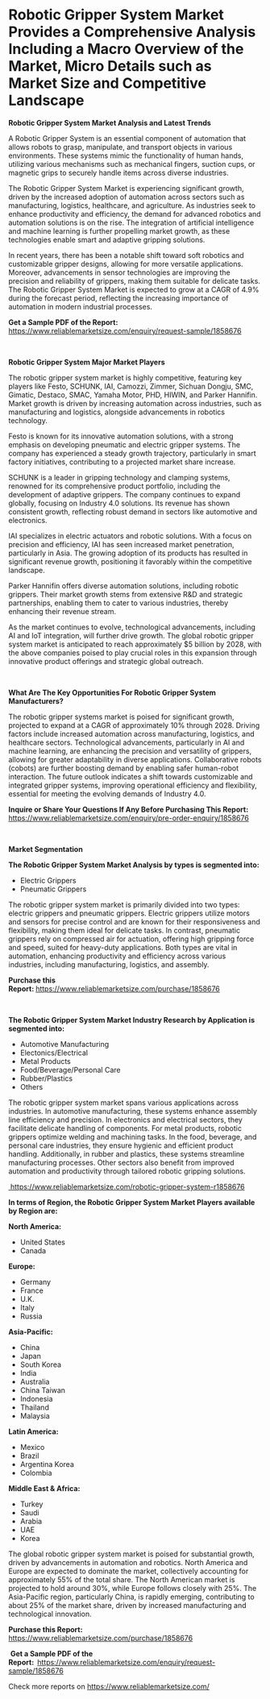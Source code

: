 <p><h1>Robotic Gripper System Market Provides a Comprehensive Analysis Including a Macro Overview of the Market, Micro Details such as Market Size and Competitive Landscape</h1></p><p><strong>Robotic Gripper System Market Analysis and Latest Trends</strong></p>
<p><p>A Robotic Gripper System is an essential component of automation that allows robots to grasp, manipulate, and transport objects in various environments. These systems mimic the functionality of human hands, utilizing various mechanisms such as mechanical fingers, suction cups, or magnetic grips to securely handle items across diverse industries. </p><p>The Robotic Gripper System Market is experiencing significant growth, driven by the increased adoption of automation across sectors such as manufacturing, logistics, healthcare, and agriculture. As industries seek to enhance productivity and efficiency, the demand for advanced robotics and automation solutions is on the rise. The integration of artificial intelligence and machine learning is further propelling market growth, as these technologies enable smart and adaptive gripping solutions.</p><p>In recent years, there has been a notable shift toward soft robotics and customizable gripper designs, allowing for more versatile applications. Moreover, advancements in sensor technologies are improving the precision and reliability of grippers, making them suitable for delicate tasks. The Robotic Gripper System Market is expected to grow at a CAGR of 4.9% during the forecast period, reflecting the increasing importance of automation in modern industrial processes.</p></p>
<p><strong>Get a Sample PDF of the Report:&nbsp;</strong> <a href="https://www.reliablemarketsize.com/enquiry/request-sample/1858676?utm_campaign=2744&utm_medium=2&utm_source=Github&utm_content=ia&utm_term=12042025&utm_id=robotic-gripper-system">https://www.reliablemarketsize.com/enquiry/request-sample/1858676</a></p>
<p>&nbsp;</p>
<p><strong>Robotic Gripper System Major Market Players</strong></p>
<p><p>The robotic gripper system market is highly competitive, featuring key players like Festo, SCHUNK, IAI, Camozzi, Zimmer, Sichuan Dongju, SMC, Gimatic, Destaco, SMAC, Yamaha Motor, PHD, HIWIN, and Parker Hannifin. Market growth is driven by increasing automation across industries, such as manufacturing and logistics, alongside advancements in robotics technology.</p><p>Festo is known for its innovative automation solutions, with a strong emphasis on developing pneumatic and electric gripper systems. The company has experienced a steady growth trajectory, particularly in smart factory initiatives, contributing to a projected market share increase.</p><p>SCHUNK is a leader in gripping technology and clamping systems, renowned for its comprehensive product portfolio, including the development of adaptive grippers. The company continues to expand globally, focusing on Industry 4.0 solutions. Its revenue has shown consistent growth, reflecting robust demand in sectors like automotive and electronics.</p><p>IAI specializes in electric actuators and robotic solutions. With a focus on precision and efficiency, IAI has seen increased market penetration, particularly in Asia. The growing adoption of its products has resulted in significant revenue growth, positioning it favorably within the competitive landscape.</p><p>Parker Hannifin offers diverse automation solutions, including robotic grippers. Their market growth stems from extensive R&D and strategic partnerships, enabling them to cater to various industries, thereby enhancing their revenue stream.</p><p>As the market continues to evolve, technological advancements, including AI and IoT integration, will further drive growth. The global robotic gripper system market is anticipated to reach approximately $5 billion by 2028, with the above companies poised to play crucial roles in this expansion through innovative product offerings and strategic global outreach.</p></p>
<p>&nbsp;</p>
<p><strong>What Are The Key Opportunities For Robotic Gripper System Manufacturers?</strong></p>
<p><p>The robotic gripper systems market is poised for significant growth, projected to expand at a CAGR of approximately 10% through 2028. Driving factors include increased automation across manufacturing, logistics, and healthcare sectors. Technological advancements, particularly in AI and machine learning, are enhancing the precision and versatility of grippers, allowing for greater adaptability in diverse applications. Collaborative robots (cobots) are further boosting demand by enabling safer human-robot interaction. The future outlook indicates a shift towards customizable and integrated gripper systems, improving operational efficiency and flexibility, essential for meeting the evolving demands of Industry 4.0.</p></p>
<p><strong>Inquire or Share Your Questions If Any Before Purchasing This Report:</strong> <a href="https://www.reliablemarketsize.com/enquiry/pre-order-enquiry/1858676?utm_campaign=2744&utm_medium=2&utm_source=Github&utm_content=ia&utm_term=12042025&utm_id=robotic-gripper-system">https://www.reliablemarketsize.com/enquiry/pre-order-enquiry/1858676</a></p>
<p>&nbsp;</p>
<p><strong>Market Segmentation</strong></p>
<p><strong>The Robotic Gripper System Market Analysis by types is segmented into:</strong></p>
<p><ul><li>Electric Grippers</li><li>Pneumatic Grippers</li></ul></p>
<p><p>The robotic gripper system market is primarily divided into two types: electric grippers and pneumatic grippers. Electric grippers utilize motors and sensors for precise control and are known for their responsiveness and flexibility, making them ideal for delicate tasks. In contrast, pneumatic grippers rely on compressed air for actuation, offering high gripping force and speed, suited for heavy-duty applications. Both types are vital in automation, enhancing productivity and efficiency across various industries, including manufacturing, logistics, and assembly.</p></p>
<p><strong>Purchase this Report:&nbsp;</strong><a href="https://www.reliablemarketsize.com/purchase/1858676?utm_campaign=2744&utm_medium=2&utm_source=Github&utm_content=ia&utm_term=12042025&utm_id=robotic-gripper-system">https://www.reliablemarketsize.com/purchase/1858676</a></p>
<p>&nbsp;</p>
<p><strong>The Robotic Gripper System Market Industry Research by Application is segmented into:</strong></p>
<p><ul><li>Automotive Manufacturing</li><li>Electonics/Electrical</li><li>Metal Products</li><li>Food/Beverage/Personal Care</li><li>Rubber/Plastics</li><li>Others</li></ul></p>
<p><p>The robotic gripper system market spans various applications across industries. In automotive manufacturing, these systems enhance assembly line efficiency and precision. In electronics and electrical sectors, they facilitate delicate handling of components. For metal products, robotic grippers optimize welding and machining tasks. In the food, beverage, and personal care industries, they ensure hygienic and efficient product handling. Additionally, in rubber and plastics, these systems streamline manufacturing processes. Other sectors also benefit from improved automation and productivity through tailored robotic gripping solutions.</p></p>
<p><a href="https://www.reliablemarketsize.com/robotic-gripper-system-r1858676?utm_campaign=2744&utm_medium=2&utm_source=Github&utm_content=ia&utm_term=12042025&utm_id=robotic-gripper-system">&nbsp;https://www.reliablemarketsize.com/robotic-gripper-system-r1858676</a></p>
<p><strong>In terms of Region, the Robotic Gripper System Market Players available by Region are:</strong></p>
<p>
    <p> <strong> North America: </strong>
        <ul>
            <li>United States</li>
            <li>Canada</li>
        </ul>
        </p> 
    <p> <strong> Europe: </strong>
        <ul>
            <li>Germany</li>
            <li>France</li>
            <li>U.K.</li>
            <li>Italy</li>
            <li>Russia</li>
        </ul>
        </p> 
    <p> <strong> Asia-Pacific: </strong>
        <ul>
            <li>China</li>
            <li>Japan</li>
            <li>South Korea</li>
            <li>India</li>
            <li>Australia</li>
            <li>China Taiwan</li>
            <li>Indonesia</li>
            <li>Thailand</li>
            <li>Malaysia</li>
        </ul>
        </p> 
    <p> <strong> Latin America: </strong>
        <ul>
            <li>Mexico</li>
            <li>Brazil</li>
            <li>Argentina Korea</li>
            <li>Colombia</li>
        </ul>
        </p> 
    <p> <strong> Middle East & Africa: </strong>
        <ul>
            <li>Turkey</li>
            <li>Saudi</li>
            <li>Arabia</li>
            <li>UAE</li>
            <li>Korea</li>
        </ul>
    </p>
    </p>
<p><p>The global robotic gripper system market is poised for substantial growth, driven by advancements in automation and robotics. North America and Europe are expected to dominate the market, collectively accounting for approximately 55% of the total share. The North American market is projected to hold around 30%, while Europe follows closely with 25%. The Asia-Pacific region, particularly China, is rapidly emerging, contributing to about 25% of the market share, driven by increased manufacturing and technological innovation.</p></p>
<p><strong>Purchase this Report: </strong><a href="https://www.reliablemarketsize.com/purchase/1858676?utm_campaign=2744&utm_medium=2&utm_source=Github&utm_content=ia&utm_term=12042025&utm_id=robotic-gripper-system">https://www.reliablemarketsize.com/purchase/1858676</a></p>
<p>&nbsp;<strong>Get a Sample PDF of the Report:&nbsp;&nbsp;</strong><a href="https://www.reliablemarketsize.com/enquiry/request-sample/1858676?utm_campaign=2744&utm_medium=2&utm_source=Github&utm_content=ia&utm_term=12042025&utm_id=robotic-gripper-system">https://www.reliablemarketsize.com/enquiry/request-sample/1858676</a></p>
<p><strong></strong></p>
<p>Check more reports on <a href="https://www.reliablemarketsize.com/?utm_campaign=2744&utm_medium=2&utm_source=Github&utm_content=ia&utm_term=12042025&utm_id=robotic-gripper-system">https://www.reliablemarketsize.com/</a></p>